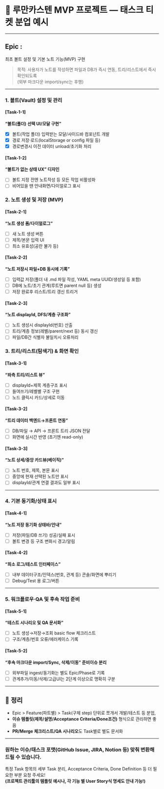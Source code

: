 # 🚀 루만카스텐 MVP 프로젝트 — 태스크 티켓 분업 예시

***

## **Epic** :  
최초 볼트 설정 및 기본 노트 기능(MVP) 구현  
> 목적: 사용자가 노트를 작성하면 파일과 DB가 즉시 연동, 트리/리스트에서 즉시 확인되도록  
(외부 마크다운 import/sync는 후행)

***

### 1. **볼트(Vault) 설정 및 관리**

#### [Task-1-1]  
**“볼트(폴더) 선택 UI/모달 구현”**  
- [x] 볼트(작업 폴더) 입력받는 모달/사이드바 컴포넌트 개발  
- [x] 경로 저장·로드(localStorage or config 파일 등)  
- [x] 경로변경시 이전 데이터 unload/초기화 처리

#### [Task-1-2]  
**“볼트가 없는 상태 UX” 디자인**  
- [ ] 볼트 지정 전엔 노트작성 등 모든 작업 비활성화  
- [ ] 비어있을 땐 안내화면/다이얼로그 표시

### 2. **노트 생성 및 저장 (MVP)**
#### [Task-2-1]  
**“노트 생성 폼/다이얼로그”**  
- [ ] 새 노트 생성 버튼  
- [ ] 제목/본문 입력 UI  
- [ ] 최소 유효성(공란 불가 등)

#### [Task-2-2]  
**“노트 저장시 파일+DB 동시에 기록”**  
- [ ] 입력값 저장(폴더 내 .md 파일 작성, YAML meta UUID/생성일 등 포함)  
- [ ] DB에 노트/초기 관계(루트면 parent null 등) 생성  
- [ ] 저장 완료후 리스트/트리 갱신 트리거

#### [Task-2-3]  
**“노트 displayId, DFS/계층 구조화”**  
- [ ] 노트 생성시 displayId(번호) 산출  
- [ ] 트리/계층 정보(레벨/parent/next 등) 동시 갱신  
- [ ] 파일/DB간 식별자 불일치시 오류처리

### 3. **트리/리스트(탐색기) & 화면 확인**
#### [Task-3-1]  
**“좌측 트리/리스트 뷰”**  
- [ ] displayId+제목 계층구조 표시  
- [ ] 들여쓰기/레벨별 구조 구현  
- [ ] 노드 클릭시 카드/상세로 이동

#### [Task-3-2]  
**“트리 데이터 백엔드→프론트 연동”**  
- [ ] DB/파일 → API → 프론트 트리 JSON 전달  
- [ ] 화면에 실시간 반영 (초기엔 read-only)

#### [Task-3-3]  
**“노트 상세/중앙 카드뷰(베이직)”**  
- [ ] 노트 번호, 제목, 본문 표시  
- [ ] 중앙에 현재 선택된 노트만 표시  
- [ ] displayId/관계 연결 결과도 일부 표시

***

### 4. **기본 동기화/상태 표시**
#### [Task-4-1]  
**“노트 저장 동기화 상태바/안내”**  
- [ ] 저장(파일/DB 쓰기) 성공/실패 표시  
- [ ] 볼트 변경 등 구조 변화시 경고/알림

#### [Task-4-2]  
**“최소 로그/테스트 인터페이스”**  
- [ ] 내부 데이터구조/인덱스(번호, 관계 등) 콘솔/화면에 뿌리기  
- [ ] Debug/Test 용 로그/버튼

***

### 5. **워크플로우·QA 및 후속 작업 준비**
#### [Task-5-1]  
**“테스트 시나리오 및 QA 문서화”**  
- [ ] 노트 생성→저장→조회 basic flow 체크리스트  
- [ ] 구조/계층/번호 오류/에러케이스 기록

#### [Task-5-2]  
**“후속 마크다운 import/Sync, 삭제/이동” 준비이슈 분리**  
- [ ] 외부파일 ingest/동기화는 별도 Epic/Phase로 기록  
- [ ] 관계추가/이동/삭제/고급UI는 2단계 이상으로 명확히 구분

***

## 📝 정리

- Epic > Feature(파트별) > Task(구체 step) 단위로 쪼개서 개발/테스트 등 분업,  
- **이슈 템플릿(제목/설명/Acceptance Criteria/Done조건)** 형식으로 관리하면 좋음
- **PR/Merge 체크리스트/QA 시나리오**도 Task별로 별도 문서화

***

### **원하는 이슈/태스크 포맷(GitHub Issue, JIRA, Notion 등) 맞춰 변환해드릴 수 있습니다.**
특정 Task 항목의 세부 Task 분리, Acceptance Criteria, Done Definition 등 더 필요한 부분 요청 주세요!  
**(프로젝트 관리툴의 템플릿 예시나, 각 기능 별 User Story식 명세도 안내 가능!)**
